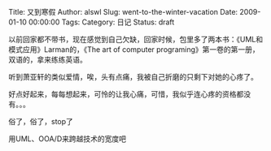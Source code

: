 Title: 又到寒假
Author: alswl
Slug: went-to-the-winter-vacation
Date: 2009-01-10 00:00:00
Tags: 
Category: 日记
Status: draft

以前回家都不带书，现在感觉到自己欠缺，回家时候，包里多了两本书：《UML和模式应用》Larman的，《The art of computer
programing》第一卷的第一册，双语的，拿来练练英语。

听到萧亚轩的类似爱情，唉，头有点痛，我被自己折磨的只剩下对她的心疼了。

好点好起来，每每想起来，可怜的让我心痛，可惜，我似乎连心疼的资格都没有。。。

俗了，俗了，stop了

用UML、OOA/D来跨越技术的宽度吧

